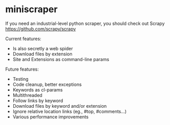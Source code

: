 miniscraper
=============
If you need an industrial-level python scraper, you should check out Scrapy https://github.com/scrapy/scrapy

Current features: 

  + Is also secretly a web spider
  + Download files by extension
  + Site and Extensions as command-line params

Future features: 

  + Testing
  + Code cleanup, better exceptions
  + Keywords as cl-params
  + Multithreaded
  + Follow links by keyword
  + Download files by keyword and/or extension
  + Ignore relative location links (eg., #top, #comments...)
  + Various performance improvements
